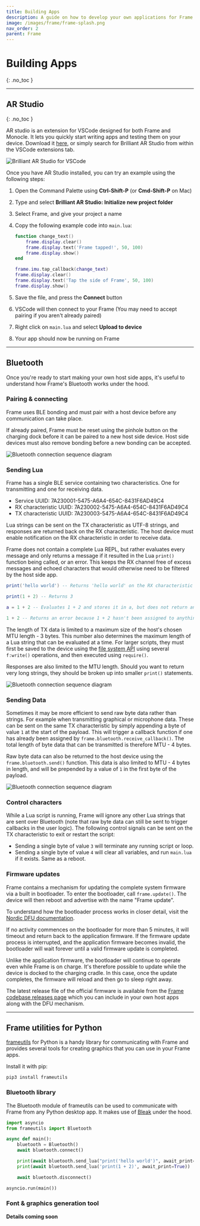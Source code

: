 ```yaml
---
title: Building Apps
description: A guide on how to develop your own applications for Frame.
image: /images/frame/frame-splash.png
nav_order: 2
parent: Frame
---
```


# Building Apps
{: .no_toc }

---

## AR Studio
{: .no_toc }

AR studio is an extension for VSCode designed for both Frame and Monocle. It lets you quickly start writing apps and testing them on your device. Download it [here](https://marketplace.visualstudio.com/items?itemName=brilliantlabs.brilliant-ar-studio), or simply search for Brilliant AR Studio from within the VSCode extensions tab.

![Brilliant AR Studio for VSCode](/frame/images/frame-vs-code-extension.png)

Once you have AR Studio installed, you can try an example using the following steps:

1. Open the Command Palette using **Ctrl-Shift-P** (or **Cmd-Shift-P** on Mac)

1. Type and select **Brilliant AR Studio: Initialize new project folder**

1. Select Frame, and give your project a name

1. Copy the following example code into `main.lua`:

    ```lua
    function change_text()
        frame.display.clear()
        frame.display.text('Frame tapped!', 50, 100)
        frame.display.show()
    end

    frame.imu.tap_callback(change_text)
    frame.display.clear()
    frame.display.text('Tap the side of Frame', 50, 100)
    frame.display.show()
    ```

1. Save the file, and press the **Connect** button

1. VSCode will then connect to your Frame (You may need to accept pairing if you aren't already paired)

1. Right click on `main.lua` and select **Upload to device**

1. Your app should now be running on Frame

---

## Bluetooth

Once you're ready to start making your own host side apps, it's useful to understand how Frame's Bluetooth works under the hood.

### Pairing & connecting

Frame uses BLE bonding and must pair with a host device before any communication can take place.

If already paired, Frame must be reset using the pinhole button on the charging dock before it can be paired to a new host side device. Host side devices must also remove bonding before a new bonding can be accepted.

![Bluetooth connection sequence diagram](/frame/images/frame-bluetooth-connection-diagram.drawio.svg)

### Sending Lua

Frame has a single BLE service containing two characteristics. One for transmitting and one for receiving data.

- Service UUID: 7A230001-5475-A6A4-654C-8431F6AD49C4
- RX characteristic UUID: 7A230002-5475-A6A4-654C-8431F6AD49C4
- TX characteristic UUID: 7A230003-5475-A6A4-654C-8431F6AD49C4

Lua strings can be sent on the TX characteristic as UTF-8 strings, and responses are returned back on the RX characteristic. The host device must enable notification on the RX characteristic in order to receive data.

Frame does not contain a complete Lua REPL, but rather evaluates every message and only returns a message if it resulted in the Lua `print()` function being called, or an error. This keeps the RX channel free of excess messages and echoed characters that would otherwise need to be filtered by the host side app.

```lua
print('hello world') -- Returns 'hello world' on the RX characteristic

print(1 + 2) -- Returns 3

a = 1 + 2 -- Evaluates 1 + 2 and stores it in a, but does not return anything

1 + 2 -- Returns an error because 1 + 2 hasn't been assigned to anything
```

The length of TX data is limited to a maximum size of the host's chosen MTU length - 3 bytes. This number also determines the maximum length of a Lua string that can be evaluated at a time. For larger scripts, they must first be saved to the device using the [file system API](/frame/lua#file-system) using several `f:write()` operations, and then executed using `require()`.

Responses are also limited to the MTU length. Should you want to return very long strings, they should be broken up into smaller `print()` statements.

![Bluetooth connection sequence diagram](/frame/images/frame-bluetooth-sending-lua-diagram.drawio.svg)

### Sending Data

Sometimes it may be more efficient to send raw byte data rather than strings. For example when transmitting graphical or microphone data. These can be sent on the same TX characteristic by simply appending a byte of value `1` at the start of the payload. This will trigger a callback function if one has already been assigned by `frame.bluetooth.receive_callback()`. The total length of byte data that can be transmitted is therefore MTU - 4 bytes.

Raw byte data can also be returned to the host device using the `frame.bluetooth.send()` function. This data is also limited to MTU - 4 bytes in length, and will be prepended by a value of `1` in the first byte of the payload.

![Bluetooth connection sequence diagram](/frame/images/frame-bluetooth-sending-bytes-diagram.drawio.svg)

### Control characters

While a Lua script is running, Frame will ignore any other Lua strings that are sent over Bluetooth (note that raw byte data can still be sent to trigger callbacks in the user logic). The following control signals can be sent on the TX characteristic to exit or restart the script:

- Sending a single byte of value `3` will terminate any running script or loop.
- Sending a single byte of value `4` will clear all variables, and run `main.lua` if it exists. Same as a reboot.

### Firmware updates

Frame contains a mechanism for updating the complete system firmware via a built in bootloader. To enter the bootloader, call `frame.update()`. The device will then reboot and advertise with the name "Frame update".

To understand how the bootloader process works in closer detail, visit the [Nordic DFU documentation](https://infocenter.nordicsemi.com/topic/sdk_nrf5_v17.1.0/lib_bootloader_modules.html).

If no activity commences on the bootloader for more than 5 minutes, it will timeout and return back to the application firmware. If the firmware update process is interrupted, and the application firmware becomes invalid, the bootloader will wait forever until a valid firmware update is completed.

Unlike the application firmware, the bootloader will continue to operate even while Frame is on charge. It's therefore possible to update while the device is docked to the charging cradle. In this case, once the update completes, the firmware will reload and then go to sleep right away.

The latest release file of the official firmware is available from the [Frame codebase releases page](https://github.com/brilliantlabsAR/frame-codebase/releases) which you can include in your own host apps along with the DFU mechanism.

---

## Frame utilities for Python

[frameutils](https://github.com/brilliantlabsAR/frame-utilities-for-python/tree/main) for Python is a handy library for communicating with Frame and provides several tools for creating graphics that you can use in your Frame apps.

Install it with pip:

```
pip3 install frameutils
```

### Bluetooth library

The Bluetooth module of frameutils can be used to communicate with Frame from any Python desktop app. It makes use of [Bleak](https://github.com/hbldh/bleak) under the hood.

```python
import asyncio
from frameutils import Bluetooth

async def main():
    bluetooth = Bluetooth()
    await bluetooth.connect()

    print(await bluetooth.send_lua("print('hello world')", await_print=True))
    print(await bluetooth.send_lua('print(1 + 2)', await_print=True))

    await bluetooth.disconnect()

asyncio.run(main())
```

### Font & graphics generation tool

**Details coming soon**